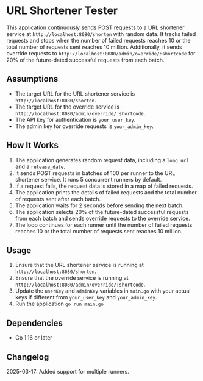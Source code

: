# URL Shortener Tester

This application continuously sends POST requests to a URL shortener service at `http://localhost:8080/shorten` with random data. It tracks failed requests and stops when the number of failed requests reaches 10 or the total number of requests sent reaches 10 million. Additionally, it sends override requests to `http://localhost:8080/admin/override/:shortcode` for 20% of the future-dated successful requests from each batch.

## Assumptions

- The target URL for the URL shortener service is `http://localhost:8080/shorten`.
- The target URL for the override service is `http://localhost:8080/admin/override/:shortcode`.
- The API key for authentication is `your_user_key`.
- The admin key for override requests is `your_admin_key`.

## How It Works

1. The application generates random request data, including a `long_url` and a `release_date`.
2. It sends POST requests in batches of 100 per runner to the URL shortener service. It runs 5 concurrent runners by default.
3. If a request fails, the request data is stored in a map of failed requests.
4. The application prints the details of failed requests and the total number of requests sent after each batch.
5. The application waits for 2 seconds before sending the next batch.
6. The application selects 20% of the future-dated successful requests from each batch and sends override requests to the override service.
7. The loop continues for each runner until the number of failed requests reaches 10 or the total number of requests sent reaches 10 million.

## Usage

1. Ensure that the URL shortener service is running at `http://localhost:8080/shorten`.
2. Ensure that the override service is running at `http://localhost:8080/admin/override/:shortcode`.
3. Update the `userKey` and `adminKey` variables in `main.go` with your actual keys if different from `your_user_key` and `your_admin_key`.
4. Run the application `go run main.go`

## Dependencies

- Go 1.16 or later

## Changelog
2025-03-17: Added support for multiple runners.